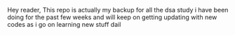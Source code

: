 Hey reader,
This repo is actually my backup for all the dsa study i have been doing for the past few weeks and will keep on getting updating with new codes as i go on learning new stuff dail
